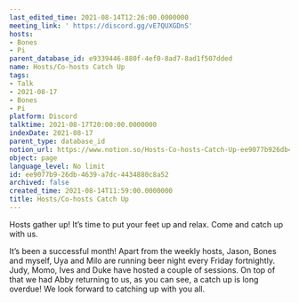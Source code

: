```yaml
---
last_edited_time: 2021-08-14T12:26:00.0000000
meeting_link: ' https://discord.gg/vE7QUXGDnS'
hosts:
- Bones
- Pi
parent_database_id: e9339446-880f-4ef0-8ad7-8ad1f507dded
name: Hosts/Co-hosts Catch Up
tags:
- Talk
- 2021-08-17
- Bones
- Pi
platform: Discord
talktime: 2021-08-17T20:00:00.0000000
indexDate: 2021-08-17
parent_type: database_id
notion_url: https://www.notion.so/Hosts-Co-hosts-Catch-Up-ee9077b926db4639a7dc4434880c8a52
object: page
language_level: No limit
id: ee9077b9-26db-4639-a7dc-4434880c8a52
archived: false
created_time: 2021-08-14T11:59:00.0000000
title: Hosts/Co-hosts Catch Up
---
```









Hosts gather up! It’s time to put your feet up and relax. Come and catch up with us.

It’s been a successful month! Apart from the weekly hosts, Jason, Bones and myself, Uya and Milo are running beer night every Friday fortnightly. Judy, Momo, Ives and Duke have hosted a couple of sessions. On top of that we had Abby returning to us, as you can see, a catch up is long overdue! We look forward to catching up with you all.

















